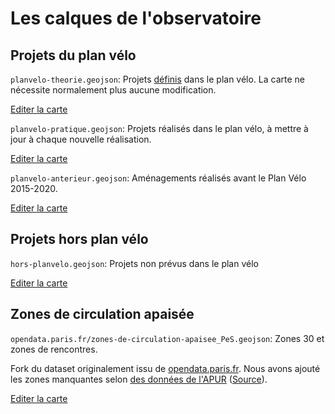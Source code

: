 # Les calques de l'observatoire

## Projets du plan vélo

`planvelo-theorie.geojson`: Projets [définis](assets/planvelo.jpeg) dans le plan vélo. La carte ne nécessite normalement plus aucune modification.

<script src="https://embed.github.com/view/geojson/parisenselle/planvelo-carte/master/planvelo-theorie.geojson"></script>

[Editer la carte](http://editor.planvelo.paris/#id=github:parisenselle/planvelo-carte/blob/master/planvelo-theorie.geojson)

`planvelo-pratique.geojson`: Projets réalisés dans le plan vélo, à mettre à jour à chaque nouvelle réalisation.

<script src="https://embed.github.com/view/geojson/parisenselle/planvelo-carte/master/planvelo-pratique.geojson"></script>

[Editer la carte](http://editor.planvelo.paris/#id=github:parisenselle/planvelo-carte/blob/master/planvelo-pratique.geojson)

`planvelo-anterieur.geojson`: Aménagements réalisés avant le Plan Vélo 2015-2020.

<script src="https://embed.github.com/view/geojson/parisenselle/planvelo-carte/master/planvelo-anterieur.geojson"></script>

[Editer la carte](http://editor.planvelo.paris/#id=github:parisenselle/planvelo-carte/blob/master/planvelo-anterieur.geojson)

## Projets hors plan vélo

`hors-planvelo.geojson`: Projets non prévus dans le plan vélo

<script src="https://embed.github.com/view/geojson/parisenselle/planvelo-carte/master/hors-planvelo.geojson"></script>

[Editer la carte](http://editor.planvelo.paris/#id=github:parisenselle/planvelo-carte/blob/master/hors-planvelo.geojson)

## Zones de circulation apaisée

`opendata.paris.fr/zones-de-circulation-apaisee_PeS.geojson`: Zones 30 et zones de rencontres.

Fork du dataset originalement issu de [opendata.paris.fr](https://opendata.paris.fr). Nous avons ajouté les zones manquantes selon [des données de l'APUR](https://raw.githubusercontent.com/ParisEnSelle/planvelo-carte/master/opendata.paris.fr/zones-apaisees_APUR.png) ([Source](http://www.apur.org/sites/default/files/documents/atlas_espace_public_paris.pdf)).

<script src="https://embed.github.com/view/geojson/parisenselle/planvelo-carte/master/opendata.paris.fr/zones-de-circulation-apaisee_PeS.geojson"></script>

[Editer la carte](http://editor.planvelo.paris/#id=github:parisenselle/planvelo-carte/blob/master/opendata.paris.fr/zones-de-circulation-apaisee_PeS.geojson)
